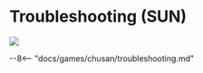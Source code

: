 # Troubleshooting (SUN)
<img src="/img/chunithm/sdhd/sun.png">

--8<-- "docs/games/chusan/troubleshooting.md"

